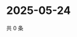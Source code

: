 # 2025-05-24

共 0 条

<!-- BEGIN ZHIHUQUESTIONS -->
<!-- 最后更新时间 Sat May 24 2025 22:09:14 GMT+0800 (China Standard Time) -->

<!-- END ZHIHUQUESTIONS -->
